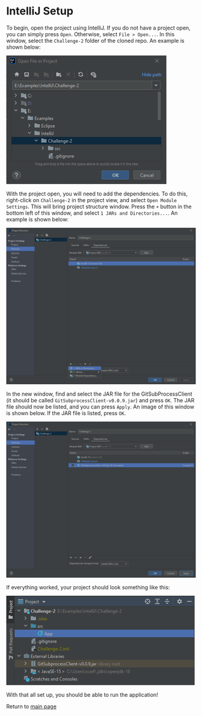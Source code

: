 # IntelliJ Setup

To begin, open the project using IntelliJ. If you do not have a project open, you can simply press ``Open``. Otherwise, select ``File > Open...``. In this window, select the ``Challenge-2`` folder of the cloned repo. An example is shown below:

![Open Project IntelliJ](./assets/images/IntelliJ1.png)

With the project open, you will need to add the dependencies. To do this, right-click on ``Challenge-2`` in the project view, and select ``Open Module Settings``. This will bring project structure window. Press the ``+`` button in the bottom left of this window, and select ``1 JARs and Directories...``. An example is shown below:

![Project Structure IntelliJ](./assets/images/IntelliJ2.png)

In the new window, find and select the JAR file for the GitSubProcessClient (it should be called ``GitSubprocessClient-v0.0.9.jar``) and press ``OK``. The JAR file should now be listed, and you can press ``Apply``. An image of this window is shown below. If the JAR file is listed, press ``OK``.

![Project Structure 2 IntelliJ](./assets/images/IntelliJ3.png)

If everything worked, your project should look something like this:

![End IntelliJ](./assets/images/IntelliJ4.png)

With that all set up, you should be able to run the application!

Return to [main page](./)